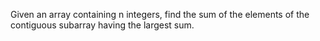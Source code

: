 Given an array containing n integers, find the sum of the elements of the contiguous subarray having the largest sum.
